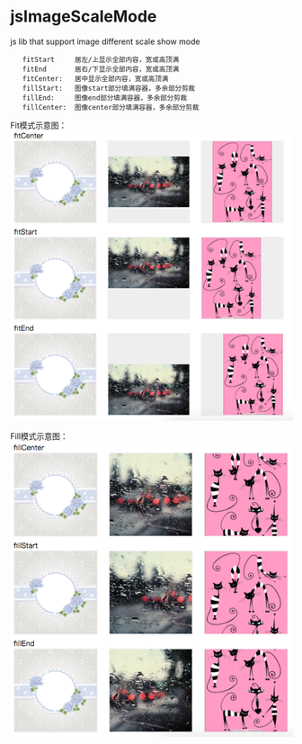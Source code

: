 # jsImageScaleMode
js lib that support image different scale show mode

```
   fitStart     居左/上显示全部内容，宽或高顶满
   fitEnd       居右/下显示全部内容，宽或高顶满
   fitCenter:   居中显示全部内容，宽或高顶满
   fillStart:   图像start部分填满容器，多余部分剪裁
   fillEnd:     图像end部分填满容器，多余部分剪裁
   fillCenter:  图像center部分填满容器，多余部分剪裁
```

Fit模式示意图：
![Fit模式](doc/fitMode.png)

Fill模式示意图：
![Fill模式](doc/fillMode.png)